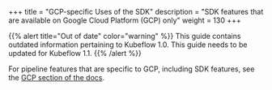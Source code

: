 +++
title = "GCP-specific Uses of the SDK"
description = "SDK features that are available on Google Cloud Platform (GCP) only"
weight = 130
+++

{{% alert title="Out of date" color="warning" %}}
This guide contains outdated information pertaining to Kubeflow 1.0. This guide
needs to be updated for Kubeflow 1.1.
{{% /alert %}}


For pipeline features that are specific to GCP, including SDK features, see the 
[GCP section of the docs](/docs/gke/pipelines/).
